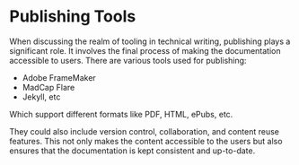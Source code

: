 # Publishing Tools

When discussing the realm of tooling in technical writing, publishing plays a significant role. It involves the final process of making the documentation accessible to users. There are various tools used for publishing: 
- Adobe FrameMaker
- MadCap Flare
- Jekyll, etc

Which support different formats like PDF, HTML, ePubs, etc. 

They could also include version control, collaboration, and content reuse features. This not only makes the content accessible to the users but also ensures that the documentation is kept consistent and up-to-date.
